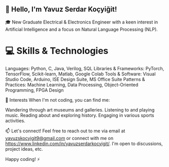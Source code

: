 ## 👋 Hello, I'm Yavuz Serdar Koçyiğit!

🎓 New Graduate Electrical & Electronics Engineer with a keen interest in Artificial Intelligence and a focus on Natural Language Processing (NLP).

# 💻 Skills & Technologies
Languages: Python, C, Java, Verilog, SQL
Libraries & Frameworks: PyTorch, TensorFlow, Scikit-learn, Matlab, Google Colab
Tools & Software: Visual Studio Code, Arduino, ISE Design Suite, MS Office Suite
Patterns & Practices: Machine Learning, Data Processing, Object-Oriented Programming, FPGA Design

🎨 Interests
When I'm not coding, you can find me:

Wandering through art museums and galleries.
Listening to and playing music.
Reading about and exploring history.
Engaging in various sports activities.

📫 Let's connect! Feel free to reach out to me via email at yavuzskocyigit9@gmail.com or connect with me on https://www.linkedin.com/in/yavuzserdarkocyigit/. I'm open to discussions, project ideas, etc.

Happy coding! ⚡
